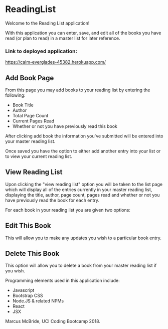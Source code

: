 # ReadingList

Welcome to the Reading List application!

With this application you can enter, save, and edit all of the books you have read (or plan to read) in a master list for later reference.

### Link to deployed application:

https://calm-everglades-45382.herokuapp.com/

## Add Book Page

From this page you may add books to your reading list by entering the following:

- Book Title
- Author
- Total Page Count
- Current Pages Read
- Whether or not you have previously read this book

After clicking add book the information you've submitted will be entered into your master reading list.  

Once saved you have the option to either add another entry into your list or to view your current reading list.

## View Reading List

Upon clicking the "view reading list" option you will be taken to the list page which will display all of the entries currently in your master reading list, displaying the title, author, page count, pages read and whether or not you have previously read the book for each entry.

For each book in your reading list you are given two options:

## Edit This Book

This will allow you to make any updates you wish to a particular book entry.

## Delete This Book

This option will allow you to delete a book from your master reading list if you wish.

Programming elements used in this application include:

* Javascript
* Bootstrap CSS
* Node.JS & related NPMs
* React
* JSX

Marcus McBride, UCI Coding Bootcamp 2018.


